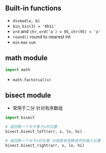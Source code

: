 

## Built-in functions

- `divmod(a, b)`
- `bin`, `bin(3) = '0b11'`
- `ord` and `chr`, `ord('a') = 95`, `chr(95) = 'a'`
- `round()` round to nearest int
- `min` `max` `sum`

## math module

```python
import math
```
- `math.factorial(x)`

## bisect module

- 常用于二分 针对有序数组

```python
import bisect

# 返回第一个大于等于x的位置
bisect.bisect_left(arr, x, lo, hi)

# 返回第一个大于x的位置 也就是有序数组中的插入位置
bisect.bisect_right(arr, x, lo, hi)
```
